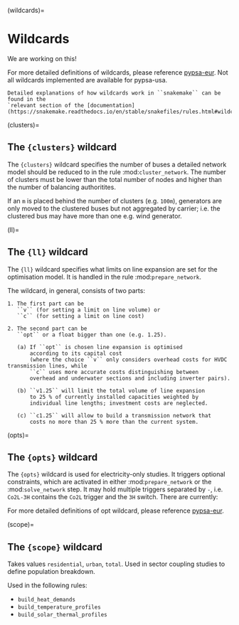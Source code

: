 (wildcards)=
# Wildcards

We are working on this!

For more detailed definitions of wildcards, please reference [pypsa-eur](https://pypsa-eur.readthedocs.io/en/latest/wildcards.html). Not all wildcards implemented are available for pypsa-usa.

<!-- It is easy to run PyPSA-Eur for multiple scenarios using the wildcards feature of ``snakemake``.
Wildcards allow to generalise a rule to produce all files that follow a regular expression pattern
which e.g. defines one particular scenario. One can think of a wildcard as a parameter that shows
up in the input/output file names of the ``Snakefile`` and thereby determines which rules to run,
what data to retrieve and what files to produce. -->

```{note}
Detailed explanations of how wildcards work in ``snakemake`` can be found in the
`relevant section of the [documentation](https://snakemake.readthedocs.io/en/stable/snakefiles/rules.html#wildcards).
```

<!-- (cutout_wc)=
## The ``{cutout}`` wildcard -->

<!-- The ``{cutout}`` wildcard facilitates running the rule :mod:`build_cutout`
for all cutout configurations specified under ``atlite: cutouts:``.
These cutouts will be stored in a folder specified by ``{cutout}``. -->

<!-- (technology)=
## The ``{technology}`` wildcard -->

<!-- The ``{technology}`` wildcard specifies for which renewable energy technology to produce availability time
series and potentials using the rule :mod:`build_renewable_profiles`.
It can take the values ``onwind``, ``offwind-ac``, ``offwind-dc``, and ``solar`` but **not** ``hydro``
(since hydroelectric plant profiles are created by a different rule). -->

<!-- (simpl)=
## The ``{simpl}`` wildcard -->

<!-- The ``{simpl}`` wildcard specifies number of buses a detailed
network model should be pre-clustered to in the rule
:mod:`simplify_network` (before :mod:`cluster_network`). -->

(clusters)=
## The ``{clusters}`` wildcard

The ``{clusters}`` wildcard specifies the number of buses a detailed network model should be reduced to in the rule :mod:`cluster_network`.
The number of clusters must be lower than the total number of nodes and higher than the number of balancing authoritites. 

If an `m` is placed behind the number of clusters (e.g. ``100m``), generators are only moved to the clustered buses but not aggregated by carrier; i.e. the clustered bus may have more than one e.g. wind generator.

(ll)=
## The ``{ll}`` wildcard

The ``{ll}`` wildcard specifies what limits on
line expansion are set for the optimisation model.
It is handled in the rule :mod:`prepare_network`.

The wildcard, in general, consists of two parts:

    1. The first part can be
       ``v`` (for setting a limit on line volume) or
       ``c`` (for setting a limit on line cost)

    2. The second part can be
       ``opt`` or a float bigger than one (e.g. 1.25).

       (a) If ``opt`` is chosen line expansion is optimised
           according to its capital cost
           (where the choice ``v`` only considers overhead costs for HVDC transmission lines, while
           ``c`` uses more accurate costs distinguishing between
           overhead and underwater sections and including inverter pairs).

       (b) ``v1.25`` will limit the total volume of line expansion
           to 25 % of currently installed capacities weighted by
           individual line lengths; investment costs are neglected.

       (c) ``c1.25`` will allow to build a transmission network that
           costs no more than 25 % more than the current system.

(opts)=
## The ``{opts}`` wildcard

The ``{opts}`` wildcard is used for electricity-only studies. It triggers
optional constraints, which are activated in either :mod:`prepare_network` or
the :mod:`solve_network` step. It may hold multiple triggers separated by ``-``,
i.e. ``Co2L-3H`` contains the ``Co2L`` trigger and the ``3H`` switch. There are
currently:

For more detailed definitions of opt wildcard, please reference [pypsa-eur](https://pypsa-eur.readthedocs.io/en/latest/wildcards.html).

<!-- 
.. csv-table::
   :header-rows: 1
   :widths: 10,20,10,10
   :file: configtables/opts.csv -->

<!-- (sector_opts)=
## The ``{sector_opts}`` wildcard -->

<!-- .. warning::
    More comprehensive documentation for this wildcard will be added soon.
    To really understand the options here, look in scripts/prepare_sector_network.py

  # Co2Lx specifies the CO2 target in x% of the 1990 values; default will give default (5%);
  # Co2L0p25 will give 25% CO2 emissions; Co2Lm0p05 will give 5% negative emissions
  # xH is the temporal resolution; 3H is 3-hourly, i.e. one snapshot every 3 hours
  # single letters are sectors: T for land transport, H for building heating,
  # B for biomass supply, I for industry, shipping and aviation,
  # A for agriculture, forestry and fishing
  # solar+c0.5 reduces the capital cost of solar to 50\% of reference value
  # solar+p3 multiplies the available installable potential by factor 3
  # seq400 sets the potential of CO2 sequestration to 400 Mt CO2 per year
  # dist{n} includes distribution grids with investment cost of n times cost in data/costs.csv
  # for myopic/perfect foresight cb states the carbon budget in GtCO2 (cumulative
  # emissions throughout the transition path in the timeframe determined by the
  # planning_horizons), be:beta decay; ex:exponential decay
  # cb40ex0 distributes a carbon budget of 40 GtCO2 following an exponential
  # decay with initial growth rate 0

The ``{sector_opts}`` wildcard is only used for sector-coupling studies.

.. csv-table::
   :header-rows: 1
   :widths: 10,20,10,10
   :file: configtables/sector-opts.csv -->

(scope)=
## The `{scope}` wildcard
Takes values `residential`, `urban`, `total`. Used in sector coupling 
studies to define population breakdown. 

Used in the following rules:
- `build_heat_demands`
- `build_temperature_profiles`
- `build_solar_thermal_profiles`

<!-- (planning_horizons)=
## The ``{planning_horizons}`` wildcard -->

<!-- .. warning::
    More comprehensive documentation for this wildcard will be added soon.

The ``{planning_horizons}`` wildcard is only used for sector-coupling studies.
It takes years as values, e.g. 2020, 2030, 2040, 2050. -->
